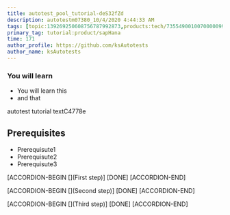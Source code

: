 ```yaml
---
title: autotest_pool_tutorial-deS32fZd
description: autotestm07380_10/4/2020 4:44:33 AM
tags: [topic:139269250608756787992873,products:tech/73554900100700000996,tutorial:experience/advanced]
primary_tag: tutorial:product/sapHana
time: 171
author_profile: https://github.com/ksAutotests
author_name: ksAutotests
---
```

### You will learn
- You will learn this
- and that

autotest tutorial textC4778e

## Prerequisites
- Prerequisute1
- Prerequisute2
- Prerequisute3

[ACCORDION-BEGIN [](First step)]
[DONE]
[ACCORDION-END]

[ACCORDION-BEGIN [](Second step)]
[DONE]
[ACCORDION-END]

[ACCORDION-BEGIN [](Third step)]
[DONE]
[ACCORDION-END]

